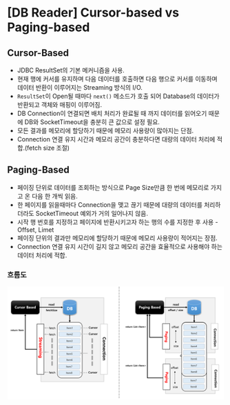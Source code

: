 # [DB Reader] Cursor-based vs Paging-based

## Cursor-Based

* JDBC ResultSet의 기본 메커니즘을 사용.
* 현재 행에 커서를 유지하며 다음 데이터를 호출하면 다음 행으로 커서를 이동하며 데이터 반환이 이루어지는 Streaming 방식의 I/O.
* `ResultSet`이 Open될 때마다 `next()` 메소드가 호출 되어 Database의 데이터가 반환되고 객체와 매핑이 이루어짐.
* DB Connection이 연결되면 배치 처리가 완료될 때 까지 데이터를 읽어오기 때문에 DB와 SocketTimeout을 충분히 큰 값으로 설정 필요.
* 모든 결과를 메모리에 할당하기 때문에 메모리 사용량이 많아지는 단점.
* Connection 연결 유지 시간과 메모리 공간이 충분하다면 대량의 데이터 처리에 적합.(fetch size 조절)

## Paging-Based

* 페이징 단위로 데이터를 조회하는 방식으로 Page Size만큼 한 번에 메모리로 가지고 온 다음 한 개씩 읽음.
* 한 페이지를 읽을때마다 Connection을 맺고 끊기 때문에 대량의 데이터를 처리하더라도 SocketTimeout 예외가 거의 일어나지 않음.
* 시작 행 번호를 지정하고 페이지에 반환시키고자 하는 행의 수를 지정한 후 사용 - Offset, Limet
* 페이징 단위의 결과만 메모리에 할당하기 때문에 메모리 사용량이 적어지는 장점.
* Connection 연결 유지 시간이 길지 않고 메모리 공간을 효율적으로 사용해야 하는 데이터 처리에 적합.



### 흐름도

![](./images/CursorBased,PagingBased.png)